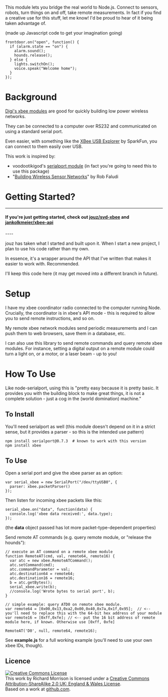 This module lets you bridge the real world to Node.js.  Connect to sensors, robots, turn things on and off, take remote measurements.  In fact if you find a creative use for this stuff, let me know!  I'd be proud to hear of it being taken advantage of.

(made up Javascript code to get your imagination going)

    frontdoor.on("open", function() {
      if (alarm.state == "on") {
        alarm.sound();
        hounds.release();
      } else {
        lights.switchOn();
        voice.speak("Welcome home");
      }
    });

Background
==========

[Digi's xbee modules](http://www.digi.com/xbee) are good for quickly building low power wireless networks.

They can be connected to a computer over RS232 and communicated on using a standard serial port.

Even easier, with something like the [XBee USB Explorer](http://www.sparkfun.com/products/8687) by SparkFun, you can connect to them easily over USB.

This work is inspired by:

* voodootikigod's [serialport module](https://github.com/voodootikigod/node-serialport) (in fact you're going to need this to use this package)
* "[Building Wireless Sensor Networks](http://shop.oreilly.com/product/9780596807740.do)" by Rob Faludi

Getting Started?
================

----

<h4>If you're just getting started, check out <a href="https://github.com/jouz/svd-xbee">jouz/svd-xbee<a> and <a href="https://github.com/jankolkmeier/xbee-api">jankolkmeier/xbee-api</a></h4>
----

jouz has taken what I started and built upon it.  When I start a new project, I plan to use his code rather than my own.

In essence, it's a wrapper around the API that I've written that makes it easier to work with.  Recommended.

I'll keep this code here (it may get moved into a different branch in future).

Setup
=====

I have my xbee coordinator radio connected to the computer running Node.  Crucially, the coordinator is in xbee's API mode - this is required to allow you to send remote instructions, and so on.

My remote xbee network modules send periodic measurements and I can push them to web browsers, save them in a database, etc.

I can also use this library to send remote commands and query remote xbee modules.  For instance, setting a digital output on a remote module could turn a light on, or a motor, or a laser beam - up to you!

How To Use
==========

Like node-serialport, using this is "pretty easy because it is pretty basic. It provides you with the building block to make great things, it is not a complete solution - just a cog in the (world domination) machine."

To Install
----------

You'll need serialport as well (this module doesn't depend on it in a strict sense, but it provides a parser - so this is the intended use pattern)

    npm install serialport@0.7.3  # known to work with this version
    npm install xbee

To Use
------

Open a serial port and give the xbee parser as an option:

    var serial_xbee = new SerialPort("/dev/ttyUSB0", { 
      parser: xbee.packetParser()
    });

Then listen for incoming xbee packets like this:

    serial_xbee.on("data", function(data) {
      console.log('xbee data received:', data.type);    
    });

(the __data__ object passed has lot more packet-type-dependent properties)

Send remote AT commands (e.g. query remote module, or "release the hounds"):

    // execute an AT command on a remote xbee module
    function RemoteAT(cmd, val, remote64, remote16) {
      var atc = new xbee.RemoteATCommand();
      atc.setCommand(cmd);
      atc.commandParameter = val;
      atc.destination64 = remote64;
      atc.destination16 = remote16;
      b = atc.getBytes();
      serial_xbee.write(b);
      //console.log('Wrote bytes to serial port', b);
    }

    // simple example: query ATD0 on remote xbee module.
    var remote64 = [0x00,0x13,0xa2,0x00,0x40,0x7a,0x1f,0x95];  // <-- you'll need to replace this with the 64-bit hex address of your module
    var remote16 = [0xff,0xfe]; // <-- put the 16 bit address of remote module here, if known. Otherwise use [0xff, 0xfe]

    RemoteAT('D0', null, remote64, remote16);

See __example.js__ for a full working example (you'll need to use your own xbee IDs, though).

Licence
-------

<a rel="license" href="http://creativecommons.org/licenses/by-sa/2.0/uk/"><img alt="Creative Commons License" style="border-width:0" src="http://i.creativecommons.org/l/by-sa/2.0/uk/88x31.png" /></a><br />This work by <span xmlns:cc="http://creativecommons.org/ns#" property="cc:attributionName">Richard Morrison</span> is licensed under a <a rel="license" href="http://creativecommons.org/licenses/by-sa/2.0/uk/">Creative Commons Attribution-ShareAlike 2.0 UK: England &amp; Wales License</a>.<br />Based on a work at <a xmlns:dct="http://purl.org/dc/terms/" href="https://github.com/mozz100/node-xbee" rel="dct:source">github.com</a>.
